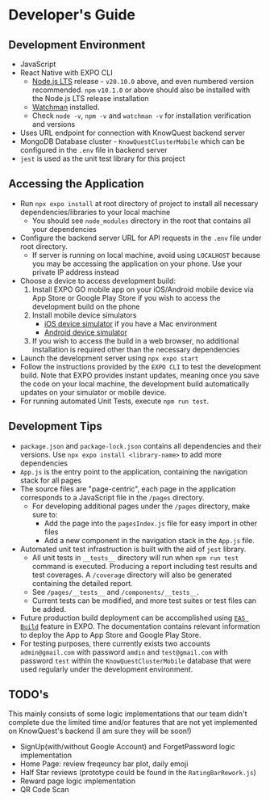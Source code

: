 # Developer's Guide

## Development Environment

* JavaScript
* React Native with EXPO CLI
    * [Node.js LTS](https://nodejs.org/en/) release - `v20.10.0` above, and even numbered version
      recommended. `npm` `v10.1.0` or above should also be installed with the Node.js LTS release installation
    * [Watchman](https://facebook.github.io/watchman/docs/install#buildinstall) installed.
    * Check `node -v`, `npm -v` and `watchman -v` for installation verification and versions
* Uses URL endpoint for connection with KnowQuest backend server
* MongoDB Database cluster - `KnowQuestClusterMobile` which can be configured in the `.env` file in backend server
* `jest` is used as the unit test library for this project

## Accessing the Application

* Run `npx expo install` at root directory of project to install all necessary dependencies/libraries to your local
  machine
    * You should see `node_modules` directory in the root that contains all your dependencies
* Configure the backend server URL for API requests in the `.env` file under root directory.
    * If server is running on local machine, avoid using `LOCALHOST` because you may be accessing the application on
      your phone. Use your private IP address instead
* Choose a device to access development build:
    1. Install EXPO GO mobile app on your iOS/Android mobile device via App Store or Google Play Store if you wish to
       access the development build on the phone
    2. Install mobile device simulators
        * [iOS device simulator](https://docs.expo.dev/workflow/ios-simulator/) if you have a Mac environment
        * [Android device simulator](https://docs.expo.dev/workflow/android-studio-emulator/)
    3. If you wish to access the build in a web browser, no additional installation is required other than the necessary
       dependencies
* Launch the development server using `npx expo start`
* Follow the instructions provided by the `EXPO CLI` to test the development build. Note that EXPO provides instant
  updates, meaning once you save the code on your local machine, the development build automatically updates on your
  simulator or mobile device.
* For running automated Unit Tests, execute `npm run test`.

## Development Tips

* `package.json` and `package-lock.json` contains all dependencies and their versions.
  Use `npx expo install <library-name>` to add more dependencies
* `App.js` is the entry point to the application, containing the navigation stack for all pages
* The source files are "page-centric", each page in the application corresponds to a JavaScript file in the `/pages`
  directory.
    * For developing additional pages under the `/pages` directory, make sure to:
        * Add the page into the `pagesIndex.js` file for easy import in other files
        * Add a new component in the navigation stack in the `App.js` file.
* Automated unit test infrastruction is built with the aid of `jest` library.
    * All unit tests in `__tests__` directory will run when `npm run test` command is executed. Producing a report
      including test results and test coverages. A `/coverage` directory will also be generated containing the detailed
      report.
    * See `/pages/__tests__` and `/components/__tests__`.
    * Current tests can be modified, and more test suites or test files can be added.
* Future production build deployment can be accomplished using [`EAS Build`](https://docs.expo.dev/build/introduction/)
  feature in EXPO. The documentation contains relevant information to deploy the App to App Store and Google Play Store.
* For testing purposes, there currently exists two accounts `admin@gmail.com` with password `amdin` and `test@gmail.com`
  with password `test` within the `KnowQuestClusterMobile` database that were used regularly under the development
  environment.

## TODO's

This mainly consists of some logic implementations that our team didn't complete due the limited time and/or features
that are not yet implemented on KnowQuest's backend (I am sure they will be soon!)

* SignUp(with/without Google Account) and ForgetPassword logic implementation
* Home Page: review freqeuncy bar plot, daily emoji
* Half Star reviews (prototype could be found in the `RatingBarRework.js`)
* Reward page logic implementation
* QR Code Scan